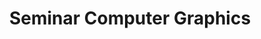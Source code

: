 ---
layout: default
title: "Seminar Computer Graphics"
key: IN4310
shortname: Seminar
year: 2023
quarter: 1
org: TU Delft
role: Co-Lecturer
image_preview:

responsible:
- kellnhofer

teachers:
- bidarra
- eisemann
- hildebrandt
- hollt
- marroquim
- skrodzki
- weinmann 

courseguide:
- https://studiegids.tudelft.nl/a101_displayCourse.do?course_id=64367

---